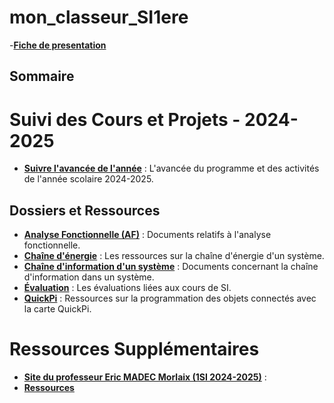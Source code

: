 # mon_classeur_SI1ere

-**[Fiche de presentation](https://github.com/Capaure/mon_classeur_SI1ere/blob/main/Documents%20/2024-2025/Fiche.md)**

## Sommaire


# Suivi des Cours et Projets - 2024-2025

- **[Suivre l'avancée de l'année](https://github.com/Capaure/mon_classeur_SI1ere/blob/main/Documents%20/2024-2025/2024-2025.md)** : L'avancée du programme et des activités de l'année scolaire 2024-2025.

## Dossiers et Ressources
- **[Analyse Fonctionnelle (AF)](https://github.com/Capaure/mon_classeur_SI1ere/tree/main/Documents%20/%20Activit%C3%A9s%20de%20cours/AF)** : Documents relatifs à l'analyse fonctionnelle.
- **[Chaîne d'énergie](https://github.com/Capaure/mon_classeur_SI1ere/tree/main/Documents%20/%20Activit%C3%A9s%20de%20cours/Chaine%20d'energie)** : Les ressources sur la chaîne d'énergie d'un système.
- **[Chaîne d'information d'un système](https://github.com/Capaure/mon_classeur_SI1ere/tree/main/Documents%20/%20Activit%C3%A9s%20de%20cours/Chaine%20d'information%20d'un%20syst%C3%A8me)** : Documents concernant la chaîne d'information dans un système.
- **[Évaluation](https://github.com/Capaure/mon_classeur_SI1ere/tree/main/Documents%20/%20Activit%C3%A9s%20de%20cours/Evaluation)** : Les évaluations liées aux cours de SI.
- **[QuickPi](https://github.com/Capaure/mon_classeur_SI1ere/tree/main/Documents%20/%20Activit%C3%A9s%20de%20cours/QuickPi)** : Ressources sur la programmation des objets connectés avec la carte QuickPi.


# Ressources Supplémentaires

- **[Site du professeur Eric MADEC Morlaix (1SI 2024-2025)](https://ericecmorlaix.github.io/1SI_2024-2025/#__tabbed_7_1)** :
- **[Ressources](https://ericecmorlaix.github.io/1SI_2024-2025/ressources/)** 

